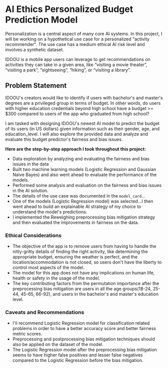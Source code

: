 # AI Ethics Personalized Budget Prediction Model

Personalization is a central aspect of many core AI systems. In this project, I will be working on a hypothetical use case for a personalized "activity recommender". The use case has a medium ethical AI risk level and involves a synthetic dataset.

IDOOU is a mobile app users can leverage to get recommendations on activities they can take in a given area, like “visiting a movie theater”, “visiting a park”, “sightseeing”, “hiking”, or “visiting a library”.

## Problem Statement
IDOOU's creators would like to identify if users with bachelor's and master's degrees are a privileged group in terms of budget. In other words, do users with higher education credentials beyond high school have a budget >= $300 compared to users of the app who graduated from high school?

I am tasked with designing IDOOU's newest AI model to predict the budget of its users (in US dollars) given information such as their gender, age, and education_level. I will also explore the provided data and analyze and evaluate this budget predictor's fairness and bias issues.

**Here are the step-by-step approach I took throughout this project:**

* Data exploration by analyzing and evaluating the fairness and bias issues in the data
* Built two machine learning models (Logistic Regression and Gaussian Naive Bayes) and also went ahead to evaluate the performance of the models.
* Performed some analysis and evaluation on the fairness and bias issues in the AI solution.
* The details of the use case was documented in the `model_card`...
* One of the models (Logistic Regression model) was selected...I then went ahead to build an explainable AI strategy of my choice to understand the model's predictions.
* I implemented the Reweighing preprocessing bias mitigation strategy and then evaluated the improvements in fairness on the data.


### Ethical Considerations

* The objective of the app is to remove users from having to handle the nitty-gritty details of finding the right activity, like determining the appropriate budget, ensuring the weather is perfect, and the location/accommodation is not closed, so users don't have the liberty to control most aspects of the model. 
* The model for this app does not have any implications on human life, health or safety in the usage of the model.
* The key contributing factors from the permutation importance after the preprocessing bias mitigation are users in all the age groups(18-24, 25-44, 45-65, 66-92), and users in the bachelor's and master's education level.

### Caveats and Recommendations

* I'll recommend Logistic Regression model for classification related problems in order to have a better accuracy score and better fairness metric scores.
* Preprocessing and postprocessing bias mitigation techniques should also be applied on the dataset of the model.
* The Logistic Regression model after the preprocessing bias mitigation seems to have higher false positives and lesser false negatives compared to the Logistic Regression before the bias mitigation.
